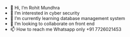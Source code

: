 - 👋 Hi, I’m Rohit Mundhra
- 👀 I’m interested in cyber security
- 🌱 I’m currently learning database management system
- 💞️ I’m looking to collaborate on front end
- 📫 How to reach me Whatsapp only +91 7726021453


